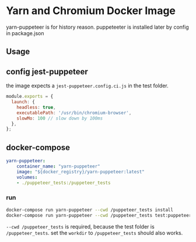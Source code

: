 # Yarn and Chromium Docker Image

yarn-puppeteer is for history reason. puppeteeter is installed later by config in package.json

## Usage

## config jest-puppeteer

the image expects a `jest-puppeteer.config.ci.js` in the test folder. 

```js
module.exports = {
  launch: {
    headless: true,
    executablePath: '/usr/bin/chromium-browser',
    slowMo: 100 // slow down by 100ms
  },
};

```

## docker-compose

```yaml
yarn-puppeteer:
    container_name: "yarn-puppeteer"
    image: "${docker_registry}/yarn-puppeteer:latest"
    volumes:
    - ./puppeteer_tests:/puppeteer_tests
```

### run 

```sh
docker-compose run yarn-puppeteer --cwd /puppeteer_tests install
docker-compose run yarn-puppeteer --cwd /puppeteer_tests test:puppeteer
```

`--cwd /puppeteer_tests` is required, because the test folder is `/puppeteer_tests`. 
set the `workdir` to  `/puppeteer_tests` should also works.

